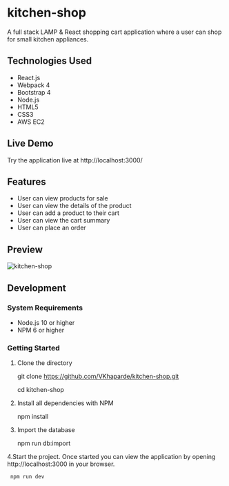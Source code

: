 # kitchen-shop
A full stack LAMP & React shopping cart application where a user can shop for small kitchen appliances.
## Technologies Used
* React.js
* Webpack 4
* Bootstrap 4
* Node.js
* HTML5
* CSS3
* AWS EC2

## Live Demo
 Try the application live at  http://localhost:3000/
## Features
* User can view products for sale
* User can view the details of the product
* User can add a product to their cart
* User can view the cart summary
* User can place an order
## Preview
![kitchen-shop](https://user-images.githubusercontent.com/54192822/71130824-de11e500-21ea-11ea-8697-13bb151c0247.png)
## Development
### System Requirements
* Node.js 10 or higher
* NPM 6 or higher

### Getting Started 

  1. Clone the directory
  
      git clone https://github.com/VKhaparde/kitchen-shop.git 
      
      cd kitchen-shop
      
  2. Install all dependencies with NPM
  
     npm install
     
  3. Import the database
  
     npm run db:import
     
  4.Start the project. Once started you can view the application by opening http://localhost:3000 in your browser.
  
     npm run dev   
    
